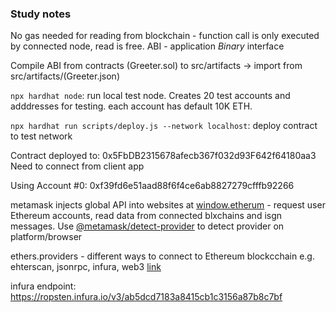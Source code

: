 ### Study notes

No gas needed for reading from blockchain - function call is only executed by connected node, read is free. 
ABI - application _Binary_ interface

Compile ABI from contracts (Greeter.sol) to src/artifacts -> import from src/artifacts/(Greeter.json)

`npx hardhat node`: run local test node. Creates 20 test accounts and adddresses for testing. each account has default 10K ETH. 

`npx hardhat run scripts/deploy.js --network localhost`: deploy contract to test network


Contract deployed to: 0x5FbDB2315678afecb367f032d93F642f64180aa3
Need to connect from client app 

Using Account #0: 0xf39fd6e51aad88f6f4ce6ab8827279cfffb92266

metamask injects global API into websites at [window.etherum](https://docs.metamask.io/guide/ethereum-provider.html#ethereum-provider-api) - request user Ethereum accounts, read data from connected blxchains and isgn messages. 
Use [@metamask/detect-provider](https://npmjs.com/package/@metamask/detect-provider) to detect provider on platform/browser

ethers.providers - different ways to connect to Ethereum blockcchain e.g. ehterscan, jsonrpc, infura, web3 [link](https://docs.ethers.io/ethers.js/v3.0/html/api-providers.html)

infura endpoint: https://ropsten.infura.io/v3/ab5dcd7183a8415cb1c3156a87b8c7bf